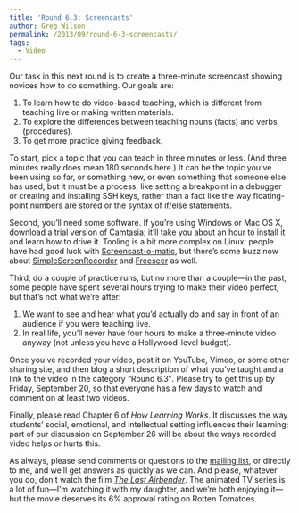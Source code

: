 ```yaml
---
title: 'Round 6.3: Screencasts'
author: Greg Wilson
permalink: /2013/09/round-6-3-screencasts/
tags:
  - Video
---
```

Our task in this next round is to create a three-minute screencast showing novices how to do something. Our goals are:

1.  To learn how to do video-based teaching, which is different from teaching live or making written materials.
2.  To explore the differences between teaching nouns (facts) and verbs (procedures).
3.  To get more practice giving feedback.

To start, pick a topic that you can teach in three minutes or less. (And three minutes really does mean 180 seconds here.) It can be the topic you&#8217;ve been using so far, or something new, or even something that someone else has used, but it must be a process, like setting a breakpoint in a debugger or creating and installing SSH keys, rather than a fact like the way floating-point numbers are stored or the syntax of if/else statements.

Second, you&#8217;ll need some software. If you&#8217;re using Windows or Mac OS X, download a trial version of [Camtasia][1]; it&#8217;ll take you about an hour to install it and learn how to drive it. Tooling is a bit more complex on Linux: people have had good luck with [Screencast-o-matic][2], but there&#8217;s some buzz now about [SimpleScreenRecorder][3] and [Freeseer][4] as well.

Third, do a couple of practice runs, but no more than a couple—in the past, some people have spent several hours trying to make their video perfect, but that&#8217;s not what we&#8217;re after:

1.  We want to see and hear what you&#8217;d actually do and say in front of an audience if you were teaching live.
2.  In real life, you&#8217;ll never have four hours to make a three-minute video anyway (not unless you have a Hollywood-level budget).

Once you&#8217;ve recorded your video, post it on YouTube, Vimeo, or some other sharing site, and then blog a short description of what you&#8217;ve taught and a link to the video in the category &#8220;Round 6.3&#8243;. Please try to get this up by Friday, September 20, so that everyone has a few days to watch and comment on at least two videos.

Finally, please read Chapter 6 of *How Learning Works*. It discusses the way students&#8217; social, emotional, and intellectual setting influences their learning; part of our discussion on September 26 will be about the ways recorded video helps or hurts this.

As always, please send comments or questions to the [mailing list][5], or directly to me, and we&#8217;ll get answers as quickly as we can. And please, whatever you do, don&#8217;t watch the film [*The Last Airbender*][6]. The animated TV series is a lot of fun—I&#8217;m watching it with my daughter, and we&#8217;re both enjoying it—but the movie deserves its 6% approval rating on Rotten Tomatoes.

 [1]: http://www.techsmith.com/camtasia.html
 [2]: http://www.screencast-o-matic.com/
 [3]: http://www.maartenbaert.be/simplescreenrecorder/
 [4]: http://freeseer.github.io/
 [5]: http://lists.software-carpentry.org/mailman/listinfo/teaching06_lists.software-carpentry.org
 [6]: http://www.rottentomatoes.com/m/last_airbender/

